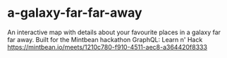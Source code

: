 # a-galaxy-far-far-away

An interactive map with details about your favourite places in a galaxy far far away. Built for the Mintbean hackathon GraphQL: Learn n' Hack https://mintbean.io/meets/1210c780-f910-4511-aec8-a364420f8333
